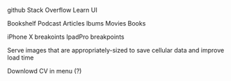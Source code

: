 github
Stack Overflow
Learn UI

Bookshelf
Podcast
Articles
lbums
Movies
Books

iPhone X breakoints
IpadPro breakpoints

Serve images that are appropriately-sized to save cellular data and improve load time

Downlowd CV in menu (?)


<!-- <div v-if=false class="w-full flex justify-around mb-12 items-center px-2" >
        <button
          @click="prev()"
          class="h-8 w-8  rounded-full bg-orange text-orange-lightest fill-current"
        >
          <img
            svg-inline
            src="../assets/icons/cheveron-left.svg"
            alt="Close"
          />
        </button>
        <button
          class="h-8 w-8 rounded-full bg-orange text-orange-lightest fill-current"
          @click="next()"
        >
          <img
            svg-inline
            src="../assets/icons/cheveron-right.svg"
            alt="Close"
          />
        </button>
      </div> -->


  